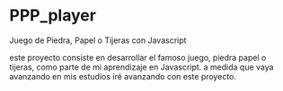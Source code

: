 # PPP_player
Juego de Piedra, Papel o Tijeras con Javascript

este proyecto consiste en desarrollar el famoso juego, piedra papel o tijeras, como parte de mi aprendizaje en Javascript. 
a medida que vaya avanzando en mis estudios iré avanzando con este proyecto. 
